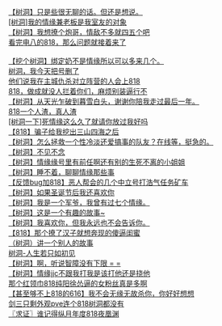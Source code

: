 [【树洞】只是些很无聊的话。但还是想说。](http://tieba.baidu.com/p/4864534244?see_lz=1&pn=)   
[[树洞]我的情缘兼老板是我室友的对象](http://tieba.baidu.com/p/4863782246?see_lz=1&pn=)   
[【树洞】我想撩个炮哥，情敌不多就四五个吧](http://tieba.baidu.com/p/4864400400?see_lz=1&pn=)   
[看完电八的818，那么问题就接着来了](http://tieba.baidu.com/p/4864668134?see_lz=1&pn=)   
[](http://tieba.baidu.com/p/4864697259?see_lz=1&pn=)   
[【挖个树洞】绑定奶不是情缘所以可以多来几个。](http://tieba.baidu.com/p/4864600578?see_lz=1&pn=)   
[树洞，我今天把号删了](http://tieba.baidu.com/p/4864664629?see_lz=1&pn=)   
[他们说我在主城仇杀对立阵营的人会上818](http://tieba.baidu.com/p/4864723158?see_lz=1&pn=)   
[818，做成就没人拦着你们，麻烦别装逼行不](http://tieba.baidu.com/p/4864514662?see_lz=1&pn=)   
[【树洞】从天光乍破到暮雪白头，谢谢你陪我走过最后一年。](http://tieba.baidu.com/p/4864732946?see_lz=1&pn=)   
[818一个人渣，真人渣](http://tieba.baidu.com/p/4864732735?see_lz=1&pn=)   
[[树洞一下]死情缘这么久了就请你放过我好吗](http://tieba.baidu.com/p/4864386817?see_lz=1&pn=)   
[【818】骗子给我挖出三山四海之后](http://tieba.baidu.com/p/4864747446?see_lz=1&pn=)   
[【树洞】怎么拯救一个性冷淡还爱搞事的队友？在线等，挺急的。](http://tieba.baidu.com/p/4864574023?see_lz=1&pn=)   
[【树洞】不见不念](http://tieba.baidu.com/p/4864749435?see_lz=1&pn=)   
[【树洞】情缘缘号里有前任啊还有别的生死不离的小姐姐](http://tieba.baidu.com/p/4864750737?see_lz=1&pn=)   
[【树洞】睡不着，聊聊情缘那些事](http://tieba.baidu.com/p/4864757431?see_lz=1&pn=)   
[【反馈bug加818】恶人帮会的几个中立号打浩气任务矿车](http://tieba.baidu.com/p/4864731238?see_lz=1&pn=)   
[【树洞】如果圣诞节后我还喜欢你](http://tieba.baidu.com/p/4864770329?see_lz=1&pn=)   
[【树洞】我是一个军爷，我曾有过七个情缘。](http://tieba.baidu.com/p/4864735887?see_lz=1&pn=)   
[【树洞】这是一个有趣的故事~](http://tieba.baidu.com/p/4864760314?see_lz=1&pn=)   
[【树洞】我喜欢你，但我永远也不会告诉你。](http://tieba.baidu.com/p/4864777855?see_lz=1&pn=)   
[【818】那个撩了汉子就想奔现的傻逼闺蜜](http://tieba.baidu.com/p/4864726878?see_lz=1&pn=)   
[（树洞）讲一个别人的故事](http://tieba.baidu.com/p/4864792344?see_lz=1&pn=)   
[树洞-人生若只如初见](http://tieba.baidu.com/p/4864785546?see_lz=1&pn=)   
[【树洞】啊，听说智障没有下限 = =](http://tieba.baidu.com/p/4864780411?see_lz=1&pn=)   
[【树洞】情缘jjc不跟我打我是该打他还是挠他](http://tieba.baidu.com/p/4864810953?see_lz=1&pn=)   
[那个红领巾818纯阳徐怂逼的女粉丝真是多啊](http://tieba.baidu.com/p/4864767493?see_lz=1&pn=)   
[【甚至够不上818的616】我不会无缘无故杀你，你好好想想](http://tieba.baidu.com/p/4864794489?see_lz=1&pn=)   
[剑三只剩外观pve连个818树洞都没有](http://tieba.baidu.com/p/4864852002?see_lz=1&pn=)   
[〖求证〗谁记得纵月年度818夜凰渊](http://tieba.baidu.com/p/4864873983?see_lz=1&pn=)   
